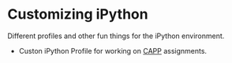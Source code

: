# Customizing iPython

Different profiles and other fun things for the iPython environment.

* Custon iPython Profile for working on [CAPP](https://capp.uchicago.edu/) assignments.
